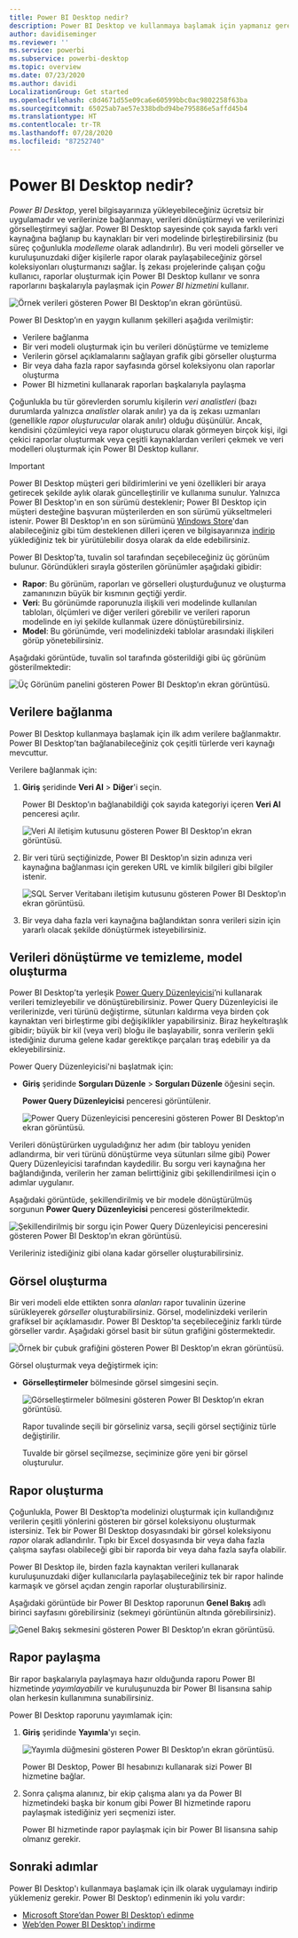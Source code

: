 ```yaml
---
title: Power BI Desktop nedir?
description: Power BI Desktop ve kullanmaya başlamak için yapmanız gerekenler hakkında bilgi edinin.
author: davidiseminger
ms.reviewer: ''
ms.service: powerbi
ms.subservice: powerbi-desktop
ms.topic: overview
ms.date: 07/23/2020
ms.author: davidi
LocalizationGroup: Get started
ms.openlocfilehash: c8d4671d55e09ca6e60599bbc0ac9802258f63ba
ms.sourcegitcommit: 65025ab7ae57e338bdbd94be795886e5affd45b4
ms.translationtype: HT
ms.contentlocale: tr-TR
ms.lasthandoff: 07/28/2020
ms.locfileid: "87252740"
---
```

# <a name="what-is-power-bi-desktop"></a>Power BI Desktop nedir?

*Power BI Desktop*, yerel bilgisayarınıza yükleyebileceğiniz ücretsiz bir uygulamadır ve verilerinize bağlanmayı, verileri dönüştürmeyi ve verilerinizi görselleştirmeyi sağlar. Power BI Desktop sayesinde çok sayıda farklı veri kaynağına bağlanıp bu kaynakları bir veri modelinde birleştirebilirsiniz (bu süreç çoğunlukla *modelleme* olarak adlandırılır). Bu veri modeli görseller ve kuruluşunuzdaki diğer kişilerle rapor olarak paylaşabileceğiniz görsel koleksiyonları oluşturmanızı sağlar. İş zekası projelerinde çalışan çoğu kullanıcı, raporlar oluşturmak için Power BI Desktop kullanır ve sonra raporlarını başkalarıyla paylaşmak için *Power BI hizmetini* kullanır.

![Örnek verileri gösteren Power BI Desktop’ın ekran görüntüsü.](media/desktop-what-is-desktop/what-is-desktop_01.png)

Power BI Desktop’ın en yaygın kullanım şekilleri aşağıda verilmiştir:

* Verilere bağlanma
* Bir veri modeli oluşturmak için bu verileri dönüştürme ve temizleme
* Verilerin görsel açıklamalarını sağlayan grafik gibi görseller oluşturma
* Bir veya daha fazla rapor sayfasında görsel koleksiyonu olan raporlar oluşturma
* Power BI hizmetini kullanarak raporları başkalarıyla paylaşma

Çoğunlukla bu tür görevlerden sorumlu kişilerin *veri analistleri* (bazı durumlarda yalnızca *analistler* olarak anılır) ya da iş zekası uzmanları (genellikle *rapor oluşturucular* olarak anılır) olduğu düşünülür. Ancak, kendisini çözümleyici veya rapor oluşturucu olarak görmeyen birçok kişi, ilgi çekici raporlar oluşturmak veya çeşitli kaynaklardan verileri çekmek ve veri modelleri oluşturmak için Power BI Desktop kullanır.


> [!IMPORTANT]
> Power BI Desktop müşteri geri bildirimlerini ve yeni özellikleri bir araya getirecek şekilde aylık olarak güncelleştirilir ve kullanıma sunulur. Yalnızca Power BI Desktop'ın en son sürümü desteklenir; Power BI Desktop için müşteri desteğine başvuran müşterilerden en son sürümü yükseltmeleri istenir. Power BI Desktop'ın en son sürümünü [Windows Store](https://aka.ms/pbidesktopstore)'dan alabileceğiniz gibi tüm desteklenen dilleri içeren ve bilgisayarınıza [indirip](https://www.microsoft.com/download/details.aspx?id=58494) yüklediğiniz tek bir yürütülebilir dosya olarak da elde edebilirsiniz.


Power BI Desktop’ta, tuvalin sol tarafından seçebileceğiniz üç görünüm bulunur. Göründükleri sırayla gösterilen görünümler aşağıdaki gibidir:
* **Rapor**: Bu görünüm, raporları ve görselleri oluşturduğunuz ve oluşturma zamanınızın büyük bir kısmının geçtiği yerdir.
* **Veri**: Bu görünümde raporunuzla ilişkili veri modelinde kullanılan tabloları, ölçümleri ve diğer verileri görebilir ve verileri raporun modelinde en iyi şekilde kullanmak üzere dönüştürebilirsiniz.
* **Model**: Bu görünümde, veri modelinizdeki tablolar arasındaki ilişkileri görüp yönetebilirsiniz.

Aşağıdaki görüntüde, tuvalin sol tarafında gösterildiği gibi üç görünüm gösterilmektedir:

![Üç Görünüm panelini gösteren Power BI Desktop’ın ekran görüntüsü.](media/desktop-what-is-desktop/what-is-desktop-07.png)
 

## <a name="connect-to-data"></a>Verilere bağlanma
Power BI Desktop kullanmaya başlamak için ilk adım verilere bağlanmaktır. Power BI Desktop’tan bağlanabileceğiniz çok çeşitli türlerde veri kaynağı mevcuttur. 

Verilere bağlanmak için:

1. **Giriş** şeridinde **Veri Al** > **Diğer**'i seçin. 

   Power BI Desktop’ın bağlanabildiği çok sayıda kategoriyi içeren **Veri Al** penceresi açılır.

   ![Veri Al iletişim kutusunu gösteren Power BI Desktop’ın ekran görüntüsü.](media/desktop-what-is-desktop/what-is-desktop_02.png)

2. Bir veri türü seçtiğinizde, Power BI Desktop’ın sizin adınıza veri kaynağına bağlanması için gereken URL ve kimlik bilgileri gibi bilgiler istenir.

   ![SQL Server Veritabanı iletişim kutusunu gösteren Power BI Desktop’ın ekran görüntüsü.](media/desktop-what-is-desktop/what-is-desktop_03.png)

3. Bir veya daha fazla veri kaynağına bağlandıktan sonra verileri sizin için yararlı olacak şekilde dönüştürmek isteyebilirsiniz.

## <a name="transform-and-clean-data-create-a-model"></a>Verileri dönüştürme ve temizleme, model oluşturma

Power BI Desktop’ta yerleşik [Power Query Düzenleyicisi](https://docs.microsoft.com/power-bi/desktop-query-overview)’ni kullanarak verileri temizleyebilir ve dönüştürebilirsiniz. Power Query Düzenleyicisi ile verilerinizde, veri türünü değiştirme, sütunları kaldırma veya birden çok kaynaktan veri birleştirme gibi değişiklikler yapabilirsiniz. Biraz heykeltıraşlık gibidir; büyük bir kil (veya veri) bloğu ile başlayabilir, sonra verilerin şekli istediğiniz duruma gelene kadar gerektikçe parçaları tıraş edebilir ya da ekleyebilirsiniz. 

Power Query Düzenleyicisi'ni başlatmak için:

- **Giriş** şeridinde **Sorguları Düzenle** > **Sorguları Düzenle** öğesini seçin.

   **Power Query Düzenleyicisi** penceresi görüntülenir.

   ![Power Query Düzenleyicisi penceresini gösteren Power BI Desktop’ın ekran görüntüsü.](media/desktop-getting-started/designer_gsg_editquery.png)

Verileri dönüştürürken uyguladığınız her adım (bir tabloyu yeniden adlandırma, bir veri türünü dönüştürme veya sütunları silme gibi) Power Query Düzenleyicisi tarafından kaydedilir. Bu sorgu veri kaynağına her bağlandığında, verilerin her zaman belirttiğiniz gibi şekillendirilmesi için o adımlar uygulanır.

Aşağıdaki görüntüde, şekillendirilmiş ve bir modele dönüştürülmüş sorgunun **Power Query Düzenleyicisi** penceresi gösterilmektedir.

 ![Şekillendirilmiş bir sorgu için Power Query Düzenleyicisi penceresini gösteren Power BI Desktop’ın ekran görüntüsü.](media/desktop-getting-started/shapecombine_querysettingsfinished.png)

Verileriniz istediğiniz gibi olana kadar görseller oluşturabilirsiniz. 

## <a name="create-visuals"></a>Görsel oluşturma 

Bir veri modeli elde ettikten sonra *alanları* rapor tuvalinin üzerine sürükleyerek *görseller* oluşturabilirsiniz. Görsel, modelinizdeki verilerin grafiksel bir açıklamasıdır. Power BI Desktop'ta seçebileceğiniz farklı türde görseller vardır. Aşağıdaki görsel basit bir sütun grafiğini göstermektedir. 

![Örnek bir çubuk grafiğini gösteren Power BI Desktop’ın ekran görüntüsü.](media/desktop-what-is-desktop/what-is-desktop_04.png)

Görsel oluşturmak veya değiştirmek için: 

- **Görselleştirmeler** bölmesinde görsel simgesini seçin. 

   ![Görselleştirmeler bölmesini gösteren Power BI Desktop’ın ekran görüntüsü.](media/desktop-what-is-desktop/what-is-desktop_05.png)

   Rapor tuvalinde seçili bir görseliniz varsa, seçili görsel seçtiğiniz türle değiştirilir. 

   Tuvalde bir görsel seçilmezse, seçiminize göre yeni bir görsel oluşturulur.


## <a name="create-reports"></a>Rapor oluşturma

Çoğunlukla, Power BI Desktop’ta modelinizi oluşturmak için kullandığınız verilerin çeşitli yönlerini gösteren bir görsel koleksiyonu oluşturmak istersiniz. Tek bir Power BI Desktop dosyasındaki bir görsel koleksiyonu *rapor* olarak adlandırılır. Tıpkı bir Excel dosyasında bir veya daha fazla çalışma sayfası olabileceği gibi bir raporda bir veya daha fazla sayfa olabilir.

Power BI Desktop ile, birden fazla kaynaktan verileri kullanarak kuruluşunuzdaki diğer kullanıcılarla paylaşabileceğiniz tek bir rapor halinde karmaşık ve görsel açıdan zengin raporlar oluşturabilirsiniz.

Aşağıdaki görüntüde bir Power BI Desktop raporunun **Genel Bakış** adlı birinci sayfasını görebilirsiniz (sekmeyi görüntünün altında görebilirsiniz). 

![Genel Bakış sekmesini gösteren Power BI Desktop’ın ekran görüntüsü.](media/desktop-what-is-desktop/what-is-desktop_01.png)

## <a name="share-reports"></a>Rapor paylaşma

Bir rapor başkalarıyla paylaşmaya hazır olduğunda raporu Power BI hizmetinde *yayımlayabilir* ve kuruluşunuzda bir Power BI lisansına sahip olan herkesin kullanımına sunabilirsiniz. 

Power BI Desktop raporunu yayımlamak için: 

1. **Giriş** şeridinde **Yayımla**'yı seçin.

   ![Yayımla düğmesini gösteren Power BI Desktop’ın ekran görüntüsü.](media/desktop-what-is-desktop/what-is-desktop_06.png)

   Power BI Desktop, Power BI hesabınızı kullanarak sizi Power BI hizmetine bağlar. 

2. Sonra çalışma alanınız, bir ekip çalışma alanı ya da Power BI hizmetindeki başka bir konum gibi Power BI hizmetinde raporu paylaşmak istediğiniz yeri seçmenizi ister. 

   Power BI hizmetinde rapor paylaşmak için bir Power BI lisansına sahip olmanız gerekir.


## <a name="next-steps"></a>Sonraki adımlar

Power BI Desktop'ı kullanmaya başlamak için ilk olarak uygulamayı indirip yüklemeniz gerekir. Power BI Desktop’ı edinmenin iki yolu vardır:

* [Microsoft Store’dan Power BI Desktop’ı edinme](https://aka.ms/pbidesktopstore)
* [Web’den Power BI Desktop'ı indirme](https://www.microsoft.com/download/details.aspx?id=58494)

